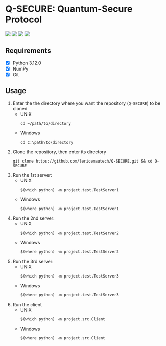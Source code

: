 # Q-SECURE: Quantum-Secure Protocol
![](https://img.shields.io/static/v1?label=Language&style=flat&message=Python+3.12.0&logo=python&color=c7a228&labelColor=393939&logoColor=c7a228)
![](https://img.shields.io/static/v1?label=Package&style=flat&message=NumPy&logo=numpy&color=4d707b&labelColor=393939&logoColor=4d707b)
![](https://img.shields.io/static/v1?label=Version+Control&style=flat&message=Git&logo=git&color=f05032&labelColor=393939&logoColor=f05032)
![](https://img.shields.io/static/v1?label=IDE&style=flat&message=Visual+Studio+Code&logo=visual+studio+code&color=007acc&labelColor=393939&logoColor=007acc)

## Requirements
- [x] Python 3.12.0
- [x] NumPy
- [x] Git

## Usage
1. Enter the the directory where you want the repository (`Q-SECURE`) to be cloned
    * UNIX
        ```
        cd ~/path/to/directory
        ```
    * Windows
        ```
        cd C:\path\to\directory
        ```
2. Clone the repository, then enter its directory
    ```
    git clone https://github.com/lericemautech/Q-SECURE.git && cd Q-SECURE
    ```
3. Run the 1st server:
    * UNIX
        ```
        $(which python) -m project.test.TestServer1
        ```
    * Windows
        ```
        $(where python) -m project.test.TestServer1
        ```
4. Run the 2nd server:
    * UNIX
        ```
        $(which python) -m project.test.TestServer2
        ```
    * Windows
        ```
        $(where python) -m project.test.TestServer2
        ```
5. Run the 3rd server:
    * UNIX
        ```
        $(which python) -m project.test.TestServer3
        ```
    * Windows
        ```
        $(where python) -m project.test.TestServer3
        ```
6. Run the client
    * UNIX
        ```
        $(which python) -m project.src.Client
        ```
    * Windows
        ```
        $(where python) -m project.src.Client
        ```